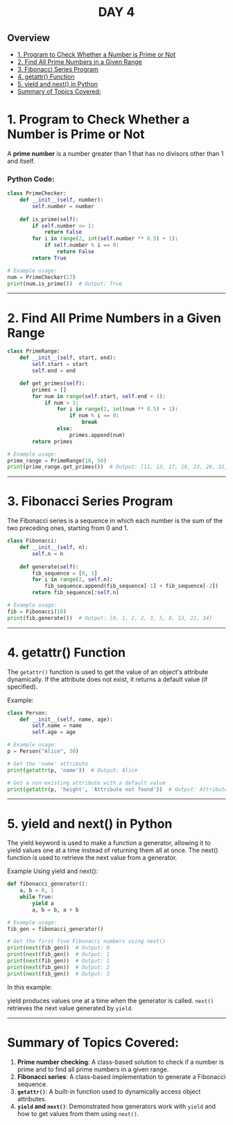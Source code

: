 <div align="center">

<h1> DAY 4
</h1>

</div>


## Overview
- [1. Program to Check Whether a Number is Prime or Not](#1-program-to-check-whether-a-number-is-prime-or-not)
- [2. Find All Prime Numbers in a Given Range](#2-find-all-prime-numbers-in-a-given-range)
- [3. Fibonacci Series Program](#3-fibonacci-series-program)
- [4. getattr() Function](#4-getattr-function)
- [5. yield and next() in Python](#5-yield-and-next-in-python)
- [Summary of Topics Covered:](#summary-of-topics-covered)

# 1. Program to Check Whether a Number is Prime or Not

A **prime number** is a number greater than 1 that has no divisors other than 1 and itself.

<h3> Python Code:</h3>

```python
class PrimeChecker:
    def __init__(self, number):
        self.number = number
    
    def is_prime(self):
        if self.number <= 1:
            return False
        for i in range(2, int(self.number ** 0.5) + 1):
            if self.number % i == 0:
                return False
        return True

# Example usage:
num = PrimeChecker(17)
print(num.is_prime())  # Output: True
```
---
# 2. Find All Prime Numbers in a Given Range

```python
class PrimeRange:
    def __init__(self, start, end):
        self.start = start
        self.end = end

    def get_primes(self):
        primes = []
        for num in range(self.start, self.end + 1):
            if num > 1:
                for i in range(2, int(num ** 0.5) + 1):
                    if num % i == 0:
                        break
                else:
                    primes.append(num)
        return primes

# Example usage:
prime_range = PrimeRange(10, 50)
print(prime_range.get_primes())  # Output: [11, 13, 17, 19, 23, 29, 31, 37, 41, 43, 47]

```
---
# 3. Fibonacci Series Program
The Fibonacci series is a sequence in which each number is the sum of the two preceding ones, starting from 0 and 1.

```python
class Fibonacci:
    def __init__(self, n):
        self.n = n
    
    def generate(self):
        fib_sequence = [0, 1]
        for i in range(2, self.n):
            fib_sequence.append(fib_sequence[-1] + fib_sequence[-2])
        return fib_sequence[:self.n]

# Example usage:
fib = Fibonacci(10)
print(fib.generate())  # Output: [0, 1, 1, 2, 3, 5, 8, 13, 21, 34]
```

---
# 4. getattr() Function
The ```getattr()``` function is used to get the value of an object's attribute dynamically. If the attribute does not exist, it returns a default value (if specified).

Example:
```python
class Person:
    def __init__(self, name, age):
        self.name = name
        self.age = age

# Example usage:
p = Person("Alice", 30)

# Get the 'name' attribute
print(getattr(p, 'name'))  # Output: Alice

# Get a non-existing attribute with a default value
print(getattr(p, 'height', 'Attribute not found'))  # Output: Attribute not found
```

---
# 5. yield and next() in Python
The yield keyword is used to make a function a generator, allowing it to yield values one at a time instead of returning them all at once. The next() function is used to retrieve the next value from a generator.

Example Using yield and next():
```python
def fibonacci_generator():
    a, b = 0, 1
    while True:
        yield a
        a, b = b, a + b

# Example usage:
fib_gen = fibonacci_generator()

# Get the first five Fibonacci numbers using next()
print(next(fib_gen))  # Output: 0
print(next(fib_gen))  # Output: 1
print(next(fib_gen))  # Output: 1
print(next(fib_gen))  # Output: 2
print(next(fib_gen))  # Output: 3
```
In this example:

yield produces values one at a time when the generator is called.
```next()``` retrieves the next value generated by ```yield```.


---
# Summary of Topics Covered:
1. **Prime number checking**: A class-based solution to check if a number is prime and to find all prime numbers in a given range.
2. **Fibonacci series**: A class-based implementation to generate a Fibonacci sequence.
3. **`getattr()`**: A built-in function used to dynamically access object attributes.
4. **`yield` and `next()`**: Demonstrated how generators work with `yield` and how to get values from them using `next()`.
